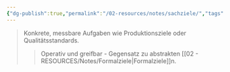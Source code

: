 ```yaml
---
{"dg-publish":true,"permalink":"/02-resources/notes/sachziele/","tags":["unternehmensziele/arten","wirtschaft/bwl"],"noteIcon":"","updated":"2025-10-29T12:59:09.929+01:00"}
---
```


>Konkrete, messbare Aufgaben wie Produktionsziele oder Qualitätsstandards.
>>Operativ und greifbar - Gegensatz zu abstrakten [[02 - RESOURCES/Notes/Formalziele\|Formalziele]]n.